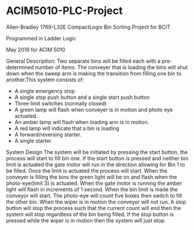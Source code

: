 # ACIM5010-PLC-Project
Allen-Bradley 1769-L32E CompactLogix Bin Sorting Project for BCIT

Programmed in Ladder Logic

May 2019 for ACIM 5010

General Description:
Two separate bins will be filled each with a pre-determined number of items.  The conveyer that is loading the bins will shut down when the sweep arm is making the transition from filling one bin to another.This system consists of:            
-  A single emergency stop
-  A single stop push button and a single start push button
-  Three limit switches (normally closed)
-  A green lamp will flash when conveyer is in motion and photo eye actuated.              
-  An amber lamp will flash when loading arm is in motion.
-  A red lamp will indicate that a bin is loading
-  A forward/reversing starter.                 
-  A single starter

System Design
The system will be initiated by pressing the start button, the process will start to fill bin one. If the start button is pressed and neither bin limit is actuated the gate motor will run in the direction allowing for Bin 1 to be filled.  Once the limit is actuated the process will start. When the conveyer is filling the bins the green light will be on and flash when the photo-eye(limit 3) is actuated. When the gate motor is running the amber light will flash in increments of 1 second. When the bin limit is made the conveyor will start. The photo-eye will count five boxes then switch to fill the other bin. When the wiper is in motion the conveyor will not run. A stop button will stop the process such that the current count will end then the system will stop regardless of the bin being filled. If the stop button is pressed while the wiper is in motion then the system will just stop.
